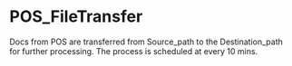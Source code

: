 # POS_FileTransfer
Docs from POS are transferred from Source_path to the Destination_path for further processing. The process is scheduled at every 10 mins.
